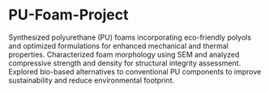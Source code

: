 # PU-Foam-Project
Synthesized polyurethane (PU) foams incorporating eco-friendly polyols and optimized formulations for enhanced mechanical and thermal properties.
Characterized foam morphology using SEM and analyzed compressive strength and density for structural integrity assessment.
Explored bio-based alternatives to conventional PU components to improve sustainability and reduce environmental footprint.
